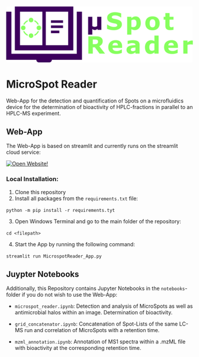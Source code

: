 ![image](assets/logo_uspotreader.png)

# MicroSpot Reader

Web-App for the detection and quantification of Spots on a microfluidics device for the determination of bioactivity of HPLC-fractions in parallel to an HPLC-MS experiment.


## Web-App

The Web-App is based on streamlit and currently runs on the streamlit cloud service:

[![Open Website!](https://static.streamlit.io/badges/streamlit_badge_black_white.svg)](https://uspotreader.streamlit.app/)

### Local Installation:

1. Clone this repository
2. Install all packages from the `requirements.txt` file:

`python -m pip install -r requirements.tyt`

3. Open Windows Terminal and go to the main folder of the repository:

`cd <filepath>`

4. Start the App by running the following command:

`streamlit run MicrospotReader_App.py`


## Juypter Notebooks

Additionally, this Repository contains Jupyter Notebooks in the `notebooks`-folder if you do not wish to use the Web-App:

- `microspot_reader.ipynb`: Detection and analysis of MicroSpots as well as antimicrobial halos within an image. Determination of bioactivity.

- `grid_concatenator.ipynb`: Concatenation of Spot-Lists of the same LC-MS run and correlation of MicroSpots with a retention time.

- `mzml_annotation.ipynb`: Annotation of MS1 spectra within a .mzML file with bioactivity at the corresponding retention time.